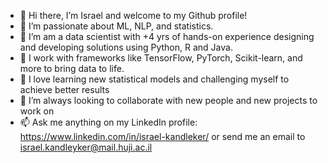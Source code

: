 - 👋 Hi there, I’m Israel and welcome to my Github profile!
- 👀 I’m passionate about ML, NLP, and statistics.
- 🌱 I’m am a data scientist with +4 yrs of hands-on experience designing and developing solutions using Python, R and Java.
- 🔧 I work with frameworks like TensorFlow, PyTorch, Scikit-learn, and more to bring data to life.
- 🧡 I love learning new statistical models and challenging myself to achieve better results 
- 💞️ I’m always looking to collaborate with new people and new projects to work on 
- 📫 Ask me anything on my LinkedIn profile: https://www.linkedin.com/in/israel-kandleker/ or send me an email to israel.kandleyker@mail.huji.ac.il

<!---
isrkan/isrkan is a ✨ special ✨ repository because its `README.md` (this file) appears on your GitHub profile.
You can click the Preview link to take a look at your changes.
--->
